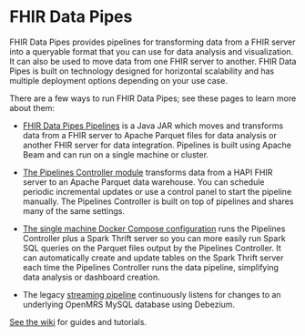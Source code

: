 # FHIR Data Pipes

FHIR Data Pipes provides pipelines for transforming data from a FHIR server into
a queryable format that you can use for data analysis and visualization. It can
also be used to move data from one FHIR server to another. FHIR Data Pipes is
built on technology designed for horizontal scalability and has multiple
deployment options depending on your use case.

There are a few ways to run FHIR Data Pipes; see these pages to learn more about
them:

- [FHIR Data Pipes Pipelines](https://github.com/google/fhir-data-pipes/tree/master/pipelines)
  is a Java JAR which moves and transforms data from a FHIR server to Apache
  Parquet files for data analysis or another FHIR server for data integration.
  Pipelines is built using Apache Beam and can run on a single machine or
  cluster.

- [The Pipelines Controller module](https://github.com/google/fhir-data-pipes/tree/master/pipelines/controller)
  transforms data from a HAPI FHIR server to an Apache Parquet data warehouse.
  You can schedule periodic incremental updates or use a control panel to start
  the pipeline manually. The Pipelines Controller is built on top of pipelines
  and shares many of the same settings.

- [The single machine Docker Compose configuration](https://github.com/google/fhir-data-pipes/wiki/Analytics-on-a-single-machine-using-Docker)
  runs the Pipelines Controller plus a Spark Thrift server so you can more
  easily run Spark SQL queries on the Parquet files output by the Pipelines
  Controller. It can automatically create and update tables on the Spark Thrift
  server each time the Pipelines Controller runs the data pipeline, simplifying
  data analysis or dashboard creation.

- The legacy
  [streaming pipeline](https://github.com/google/fhir-data-pipes/tree/master/pipelines/streaming)
  continuously listens for changes to an underlying OpenMRS MySQL database using
  Debezium.

[See the wiki](https://github.com/google/fhir-data-pipes/wiki) for guides and
tutorials.
